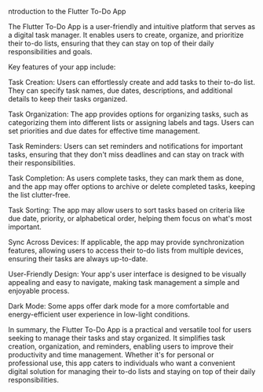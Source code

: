 ntroduction to the Flutter To-Do App

The Flutter To-Do App is a user-friendly and intuitive platform that serves as a digital task manager. It enables users to create, organize, and prioritize their to-do lists, ensuring that they can stay on top of their daily responsibilities and goals.

Key features of your app include:

Task Creation: Users can effortlessly create and add tasks to their to-do list. They can specify task names, due dates, descriptions, and additional details to keep their tasks organized.

Task Organization: The app provides options for organizing tasks, such as categorizing them into different lists or assigning labels and tags. Users can set priorities and due dates for effective time management.

Task Reminders: Users can set reminders and notifications for important tasks, ensuring that they don't miss deadlines and can stay on track with their responsibilities.

Task Completion: As users complete tasks, they can mark them as done, and the app may offer options to archive or delete completed tasks, keeping the list clutter-free.

Task Sorting: The app may allow users to sort tasks based on criteria like due date, priority, or alphabetical order, helping them focus on what's most important.

Sync Across Devices: If applicable, the app may provide synchronization features, allowing users to access their to-do lists from multiple devices, ensuring their tasks are always up-to-date.

User-Friendly Design: Your app's user interface is designed to be visually appealing and easy to navigate, making task management a simple and enjoyable process.

Dark Mode: Some apps offer dark mode for a more comfortable and energy-efficient user experience in low-light conditions.

In summary, the Flutter To-Do App is a practical and versatile tool for users seeking to manage their tasks and stay organized. It simplifies task creation, organization, and reminders, enabling users to improve their productivity and time management. Whether it's for personal or professional use, this app caters to individuals who want a convenient digital solution for managing their to-do lists and staying on top of their daily responsibilities.

